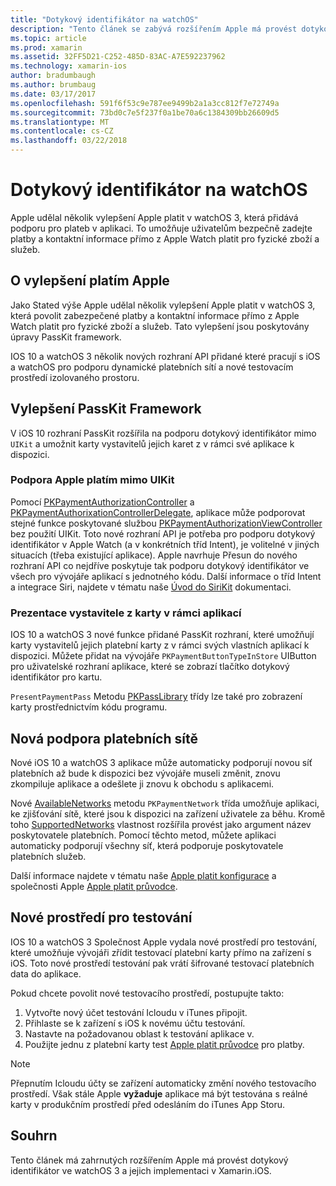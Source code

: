 ```yaml
---
title: "Dotykový identifikátor na watchOS"
description: "Tento článek se zabývá rozšířením Apple má provést dotykový identifikátor ve watchOS 3 a jejich implementaci Xamarin.iOS pro Apple Watch."
ms.topic: article
ms.prod: xamarin
ms.assetid: 32FF5D21-C252-485D-83AC-A7E592237962
ms.technology: xamarin-ios
author: bradumbaugh
ms.author: brumbaug
ms.date: 03/17/2017
ms.openlocfilehash: 591f6f53c9e787ee9499b2a1a3cc812f7e72749a
ms.sourcegitcommit: 73bd0c7e5f237f0a1be70a6c1384309bb26609d5
ms.translationtype: MT
ms.contentlocale: cs-CZ
ms.lasthandoff: 03/22/2018
---
```

# <a name="apple-pay-on-watchos"></a>Dotykový identifikátor na watchOS

Apple udělal několik vylepšení Apple platit v watchOS 3, která přidává podporu pro plateb v aplikaci. To umožňuje uživatelům bezpečně zadejte platby a kontaktní informace přímo z Apple Watch platit pro fyzické zboží a služeb.


## <a name="about-apple-pay-enhancements"></a>O vylepšení platím Apple

Jako Stated výše Apple udělal několik vylepšení Apple platit v watchOS 3, která povolit zabezpečené platby a kontaktní informace přímo z Apple Watch platit pro fyzické zboží a služeb. Tato vylepšení jsou poskytovány úpravy PassKit framework.

IOS 10 a watchOS 3 několik nových rozhraní API přidané které pracují s iOS a watchOS pro podporu dynamické platebních sítí a nové testovacím prostředí izolovaného prostoru.

## <a name="passkit-framework-enhancements"></a>Vylepšení PassKit Framework

V iOS 10 rozhraní PassKit rozšířila na podporu dotykový identifikátor mimo `UIKit` a umožnit karty vystavitelů jejich karet z v rámci své aplikace k dispozici. 

### <a name="supporting-apple-pay-outside-of-uikit"></a>Podpora Apple platím mimo UIKit

Pomocí [PKPaymentAuthorizationController](https://developer.apple.com/reference/passkit/pkpaymentauthorizationcontroller) a [PKPaymentAuthorixationControllerDelegate](https://developer.apple.com/reference/passkit/pkpaymentauthorizationcontrollerdelegate), aplikace může podporovat stejné funkce poskytované službou [ PKPaymentAuthorizationViewController](https://developer.apple.com/reference/passkit/pkpaymentauthorizationviewcontroller) bez použití UIKit. Toto nové rozhraní API je potřeba pro podporu dotykový identifikátor v Apple Watch (a v konkrétních tříd Intent), je volitelné v jiných situacích (třeba existující aplikace). Apple navrhuje Přesun do nového rozhraní API co nejdříve poskytuje tak podporu dotykový identifikátor ve všech pro vývojáře aplikací s jednotného kódu. Další informace o tříd Intent a integrace Siri, najdete v tématu naše [Úvod do SiriKit](~/ios/platform/sirikit/index.md) dokumentaci.

### <a name="presenting-issuer-cards-from-within-apps"></a>Prezentace vystavitele z karty v rámci aplikací

IOS 10 a watchOS 3 nové funkce přidané PassKit rozhraní, které umožňují karty vystavitelů jejich platební karty z v rámci svých vlastních aplikací k dispozici. Můžete přidat na vývojáře `PKPaymentButtonTypeInStore` UIButton pro uživatelské rozhraní aplikace, které se zobrazí tlačítko dotykový identifikátor pro kartu.

`PresentPaymentPass` Metodu [PKPassLibrary](https://developer.apple.com/reference/passkit/pkpasslibrary) třídy lze také pro zobrazení karty prostřednictvím kódu programu.

## <a name="new-payment-network-support"></a>Nová podpora platebních sítě

Nové iOS 10 a watchOS 3 aplikace může automaticky podporují novou síť platebních až bude k dispozici bez vývojáře museli změnit, znovu zkompiluje aplikace a odešlete ji znovu k obchodu s aplikacemi.

Nové [AvailableNetworks](https://developer.apple.com/reference/passkit/pkpaymentrequest/1833288-availablenetworks) metodu `PKPaymentNetwork` třída umožňuje aplikaci, ke zjišťování sítě, které jsou k dispozici na zařízení uživatele za běhu. Kromě toho [SupportedNetworks](https://developer.apple.com/reference/passkit/pkpaymentrequest/1619329-supportednetworks) vlastnost rozšířila provést jako argument název poskytovatele platebních. Pomocí těchto metod, můžete aplikaci automaticky podporují všechny síť, která podporuje poskytovatele platebních služeb.

Další informace najdete v tématu naše [Apple platit konfigurace](~/ios/platform/apple-pay.md) a společnosti Apple [Apple platit průvodce](https://developer.apple.com/apple-pay/).

## <a name="new-testing-environment"></a>Nové prostředí pro testování

IOS 10 a watchOS 3 Společnost Apple vydala nové prostředí pro testování, které umožňuje vývojáři zřídit testovací platební karty přímo na zařízení s iOS. Toto nové prostředí testování pak vrátí šifrované testovací platebních data do aplikace.

Pokud chcete povolit nové testovacího prostředí, postupujte takto:

1. Vytvořte nový účet testování Icloudu v iTunes připojit.
2. Přihlaste se k zařízení s iOS k novému účtu testování.
3. Nastavte na požadovanou oblast k testování aplikace v.
4. Použijte jednu z platební karty test [Apple platit průvodce](https://developer.apple.com/apple-pay/) pro platby.

> [!NOTE]
> Přepnutím Icloudu účty se zařízení automaticky změní nového testovacího prostředí. Však stále Apple **vyžaduje** aplikace má být testována s reálné karty v produkčním prostředí před odesláním do iTunes App Storu.

## <a name="summary"></a>Souhrn

Tento článek má zahrnutých rozšířením Apple má provést dotykový identifikátor ve watchOS 3 a jejich implementaci v Xamarin.iOS.
